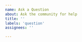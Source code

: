 ```yaml
---
name: Ask a Question
about: Ask the community for help
title: ''
labels: 'question'
assignees: ''

---
```


